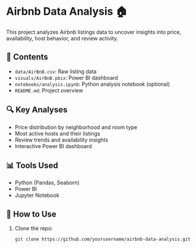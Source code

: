 # Airbnb Data Analysis 🏠

This project analyzes Airbnb listings data to uncover insights into price, availability, host behavior, and review activity.

## 📁 Contents

- `data/AirBnB.csv`: Raw listing data
- `visuals/AirBnB.pbix`: Power BI dashboard
- `notebooks/analysis.ipynb`: Python analysis notebook (optional)
- `README.md`: Project overview

## 🔍 Key Analyses

- Price distribution by neighborhood and room type
- Most active hosts and their listings
- Review trends and availability insights
- Interactive Power BI dashboard

## 📊 Tools Used

- Python (Pandas, Seaborn)
- Power BI
- Jupyter Notebook

## 🚀 How to Use

1. Clone the repo:
   ```bash
   git clone https://github.com/yourusername/airbnb-data-analysis.git
